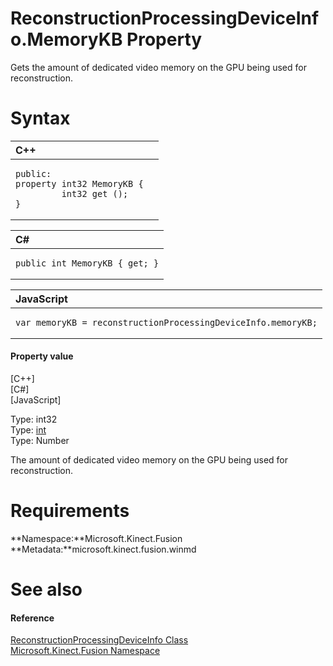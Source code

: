 ReconstructionProcessingDeviceInfo.MemoryKB Property  
====================================================  

Gets the amount of dedicated video memory on the GPU being used for reconstruction. <span id="syntaxSection"></span>

Syntax  
======  

<table>
<colgroup>
<col width="100%" />
</colgroup>
<thead>
<tr class="header">
<th align="left">C++</th>
</tr>
</thead>
<tbody>
<tr class="odd">
<td align="left"><pre><code>public:  
property int32 MemoryKB {  
         int32 get ();  
}</code></pre></td>
</tr>
</tbody>
</table>

<table>
<colgroup>
<col width="100%" />
</colgroup>
<thead>
<tr class="header">
<th align="left">C#</th>
</tr>
</thead>
<tbody>
<tr class="odd">
<td align="left"><pre><code>public int MemoryKB { get; }</code></pre></td>
</tr>
</tbody>
</table>

<table>
<colgroup>
<col width="100%" />
</colgroup>
<thead>
<tr class="header">
<th align="left">JavaScript</th>
</tr>
</thead>
<tbody>
<tr class="odd">
<td align="left"><pre><code>var memoryKB = reconstructionProcessingDeviceInfo.memoryKB;</code></pre></td>
</tr>
</tbody>
</table>

<span id="ID4ER"></span>
#### Property value  

[C++]   
 [C\#]   
 [JavaScript]   

Type: int32  
Type: [int](http://msdn.microsoft.com/en-us/library/system.int32.aspx)  
Type: Number  

The amount of dedicated video memory on the GPU being used for reconstruction.  

<span id="requirements"></span>

Requirements  
============  

**Namespace:**Microsoft.Kinect.Fusion  
**Metadata:**microsoft.kinect.fusion.winmd  

<span id="ID4E3"></span>

See also  
========  

<span id="ID4E5"></span>
#### Reference  

[ReconstructionProcessingDeviceInfo Class](../../ReconstructionProcessing.md)  
 [Microsoft.Kinect.Fusion Namespace](../../../Kinect.Fusion.md)  



<!--Please do not edit the data in the comment block below.-->
<!--
TOCTitle : MemoryKB Property
RLTitle : ReconstructionProcessingDeviceInfo.MemoryKB Property
KeywordK : MemoryKB property
KeywordK : ReconstructionProcessingDeviceInfo.MemoryKB property
KeywordF : Microsoft.Kinect.Fusion.ReconstructionProcessingDeviceInfo.MemoryKB
KeywordF : ReconstructionProcessingDeviceInfo.MemoryKB
KeywordF : MemoryKB
KeywordF : Microsoft.Kinect.Fusion.ReconstructionProcessingDeviceInfo.MemoryKB
KeywordA : P:Microsoft.Kinect.Fusion.ReconstructionProcessingDeviceInfo.MemoryKB
AssetID : P:Microsoft.Kinect.Fusion.ReconstructionProcessingDeviceInfo.MemoryKB
Locale : en-us
CommunityContent : 1
APIType : Managed
APILocation : microsoft.kinect.fusion.winmd
APIName : Microsoft.Kinect.Fusion.ReconstructionProcessingDeviceInfo.MemoryKB
TargetOS : Windows
TopicType : kbSyntax
DevLang : VB
DevLang : CSharp
DevLang : JavaScript
DevLang : C++
DocSet : K4Wv2
ProjType : K4Wv2Proj
Technology : Kinect for Windows
Product : Kinect for Windows SDK v2
productversion : 20
-->
